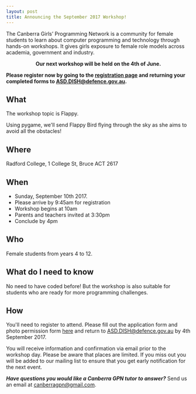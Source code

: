 ```yaml
---
layout: post
title: Announcing the September 2017 Workshop!
---
```


The Canberra Girls’ Programming Network is a community for female students to learn about computer programming and technology through hands-on workshops. It gives girls exposure to female role models across academia, government and industry.

<p><strong><center>Our next workshop will be held on the 4th of June.</center></strong></p>

**Please register now by going to the [registration page](/register) and returning your completed forms to [ASD.DISH@defence.gov.au](mailto:ASD.DISH@defence.gov.au).**

## What

The workshop topic is Flappy.

Using pygame, we'll send Flappy Bird flying through the sky as she aims to avoid all the obstacles!

## Where

Radford College, 1 College St, Bruce ACT 2617

## When

* Sunday, September 10th 2017.
* Please arrive by 9:45am for registration
* Workshop begins at 10am
* Parents and teachers invited at 3:30pm
* Conclude by 4pm

## Who

Female students from years 4 to 12.

## What do I need to know

No need to have coded before! But the workshop is also suitable for students who are ready for more programming challenges.

## How

You'll need to register to attend. Please fill out the application form and photo permission form [here](/register) and return to [ASD.DISH@defence.gov.au](mailto:ASD.DISH@defence.gov.au) by 4th September 2017.

You will receive information and confirmation via email prior to the workshop day. Please be aware that places are limited. If you miss out you will be added to our mailing list to ensure that you get early notification for the next event.

_**Have questions you would like a Canberra GPN tutor to answer?**_ Send us an email at [canberragpn@gmail.com](mailto:canberragpn@gmail.com).
